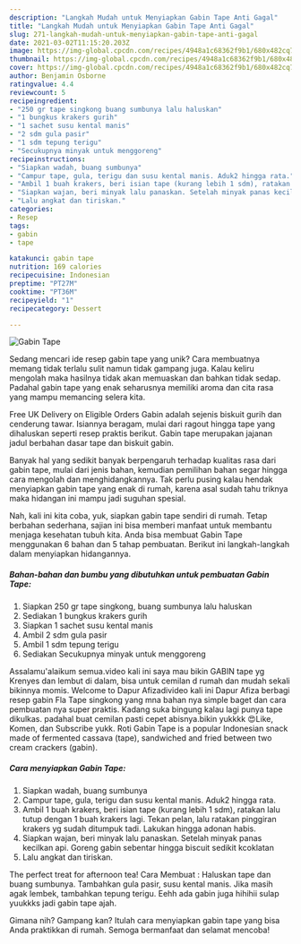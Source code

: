 ```yaml
---
description: "Langkah Mudah untuk Menyiapkan Gabin Tape Anti Gagal"
title: "Langkah Mudah untuk Menyiapkan Gabin Tape Anti Gagal"
slug: 271-langkah-mudah-untuk-menyiapkan-gabin-tape-anti-gagal
date: 2021-03-02T11:15:20.203Z
image: https://img-global.cpcdn.com/recipes/4948a1c68362f9b1/680x482cq70/gabin-tape-foto-resep-utama.jpg
thumbnail: https://img-global.cpcdn.com/recipes/4948a1c68362f9b1/680x482cq70/gabin-tape-foto-resep-utama.jpg
cover: https://img-global.cpcdn.com/recipes/4948a1c68362f9b1/680x482cq70/gabin-tape-foto-resep-utama.jpg
author: Benjamin Osborne
ratingvalue: 4.4
reviewcount: 5
recipeingredient:
- "250 gr tape singkong buang sumbunya lalu haluskan"
- "1 bungkus krakers gurih"
- "1 sachet susu kental manis"
- "2 sdm gula pasir"
- "1 sdm tepung terigu"
- "Secukupnya minyak untuk menggoreng"
recipeinstructions:
- "Siapkan wadah, buang sumbunya"
- "Campur tape, gula, terigu dan susu kental manis. Aduk2 hingga rata."
- "Ambil 1 buah krakers, beri isian tape (kurang lebih 1 sdm), ratakan lalu tutup dengan 1 buah krakers lagi. Tekan pelan, lalu ratakan pinggiran krakers yg sudah ditumpuk tadi. Lakukan hingga adonan habis."
- "Siapkan wajan, beri minyak lalu panaskan. Setelah minyak panas kecilkan api. Goreng gabin sebentar hingga biscuit sedikit kcoklatan"
- "Lalu angkat dan tiriskan."
categories:
- Resep
tags:
- gabin
- tape

katakunci: gabin tape 
nutrition: 169 calories
recipecuisine: Indonesian
preptime: "PT27M"
cooktime: "PT36M"
recipeyield: "1"
recipecategory: Dessert

---
```



![Gabin Tape](https://img-global.cpcdn.com/recipes/4948a1c68362f9b1/680x482cq70/gabin-tape-foto-resep-utama.jpg)

Sedang mencari ide resep gabin tape yang unik? Cara membuatnya memang tidak terlalu sulit namun tidak gampang juga. Kalau keliru mengolah maka hasilnya tidak akan memuaskan dan bahkan tidak sedap. Padahal gabin tape yang enak seharusnya memiliki aroma dan cita rasa yang mampu memancing selera kita.

Free UK Delivery on Eligible Orders Gabin adalah sejenis biskuit gurih dan cenderung tawar. Isiannya beragam, mulai dari ragout hingga tape yang dihaluskan seperti resep praktis berikut. Gabin tape merupakan jajanan jadul berbahan dasar tape dan biskuit gabin.

Banyak hal yang sedikit banyak berpengaruh terhadap kualitas rasa dari gabin tape, mulai dari jenis bahan, kemudian pemilihan bahan segar hingga cara mengolah dan menghidangkannya. Tak perlu pusing kalau hendak menyiapkan gabin tape yang enak di rumah, karena asal sudah tahu triknya maka hidangan ini mampu jadi suguhan spesial.


Nah, kali ini kita coba, yuk, siapkan gabin tape sendiri di rumah. Tetap berbahan sederhana, sajian ini bisa memberi manfaat untuk membantu menjaga kesehatan tubuh kita. Anda bisa membuat Gabin Tape menggunakan 6 bahan dan 5 tahap pembuatan. Berikut ini langkah-langkah dalam menyiapkan hidangannya.

<!--inarticleads1-->

##### Bahan-bahan dan bumbu yang dibutuhkan untuk pembuatan Gabin Tape:

1. Siapkan 250 gr tape singkong, buang sumbunya lalu haluskan
1. Sediakan 1 bungkus krakers gurih
1. Siapkan 1 sachet susu kental manis
1. Ambil 2 sdm gula pasir
1. Ambil 1 sdm tepung terigu
1. Sediakan Secukupnya minyak untuk menggoreng


Assalamu&#39;alaikum semua.video kali ini saya mau bikin GABIN tape yg Krenyes dan lembut di dalam, bisa untuk cemilan d rumah dan mudah sekali bikinnya momis. Welcome to Dapur Afizadivideo kali ini Dapur Afiza berbagi resep gabin Fla Tape singkong yang mna bahan nya simple baget dan cara pembuatan nya super praktis. Kadang suka bingung kalau lagi punya tape dikulkas. padahal buat cemilan pasti cepet abisnya.bikin yukkkk 😍Like, Komen, dan Subscribe yukk. Roti Gabin Tape is a popular Indonesian snack made of fermented cassava (tape), sandwiched and fried between two cream crackers (gabin). 

<!--inarticleads2-->

##### Cara menyiapkan Gabin Tape:

1. Siapkan wadah, buang sumbunya
1. Campur tape, gula, terigu dan susu kental manis. Aduk2 hingga rata.
1. Ambil 1 buah krakers, beri isian tape (kurang lebih 1 sdm), ratakan lalu tutup dengan 1 buah krakers lagi. Tekan pelan, lalu ratakan pinggiran krakers yg sudah ditumpuk tadi. Lakukan hingga adonan habis.
1. Siapkan wajan, beri minyak lalu panaskan. Setelah minyak panas kecilkan api. Goreng gabin sebentar hingga biscuit sedikit kcoklatan
1. Lalu angkat dan tiriskan.


The perfect treat for afternoon tea! Cara Membuat : Haluskan tape dan buang sumbunya. Tambahkan gula pasir, susu kental manis. Jika masih agak lembek, tambahkan tepung terigu. Eehh ada gabin juga hihihii sulap yuukkks jadi gabin tape ajah. 

Gimana nih? Gampang kan? Itulah cara menyiapkan gabin tape yang bisa Anda praktikkan di rumah. Semoga bermanfaat dan selamat mencoba!
